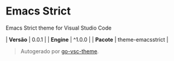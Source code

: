 # Emacs Strict

Emacs Strict theme for Visual Studio Code

| **Versão** | 0.0.1 |
| **Engine** | ^1.0.0 |
| **Pacote** | theme-emacsstrict |

> Autogerado por [go-vsc-theme](https://github.com/natalbu/go-vsc-theme).
